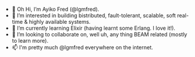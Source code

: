 - 👋 Oh Hi, I’m Ayiko Fred (@lgmfred).
- 👀 I’m interested in building bistributed, fault-tolerant, scalable, soft real-time & highly available systems. 
- 🌱 I’m currently learning Elixir (having learnt some Erlang. I love it!).
- 💞️ I’m looking to collaborate on, well uh, any thing BEAM related (mostly to learn more).
- 📫 I'm pretty much @lgmfred everywhere on the internet.

<!---
lgmfred/lgmfred is a ✨ special ✨ repository because its `README.md` (this file) appears on your GitHub profile.
You can click the Preview link to take a look at your changes.
--->
